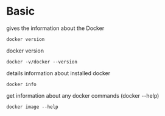 # Basic
gives the information about the Docker
```
docker version
```
docker version
```
docker -v/docker --version
```
details information about installed docker
```
docker info
```
get information about any docker commands (docker --help)
```
docker image --help

